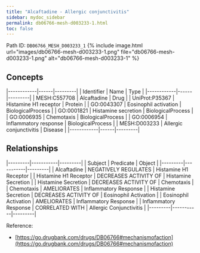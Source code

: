 ```yaml
---
title: "Alcaftadine - Allergic conjunctivitis"
sidebar: mydoc_sidebar
permalink: db06766-mesh-d003233-1.html
toc: false 
---
```



Path ID: `DB06766_MESH_D003233_1`
{% include image.html url="images/db06766-mesh-d003233-1.png" file="db06766-mesh-d003233-1.png" alt="db06766-mesh-d003233-1" %}

## Concepts

|------------|------|---------|
| Identifier | Name | Type    |
|------------|------|---------|
| MESH:C557708 | Alcaftadine | Drug |
| UniProt:P35367 | Histamine H1 receptor | Protein |
| GO:0043307 | Eosinophil activation | BiologicalProcess |
| GO:0001821 | Histamine secretion | BiologicalProcess |
| GO:0006935 | Chemotaxis | BiologicalProcess |
| GO:0006954 | Inflammatory response | BiologicalProcess |
| MESH:D003233 | Allergic conjunctivitis | Disease |
|------------|------|---------|

## Relationships

|---------|-----------|---------|
| Subject | Predicate | Object  |
|---------|-----------|---------|
| Alcaftadine | NEGATIVELY REGULATES | Histamine H1 Receptor |
| Histamine H1 Receptor | DECREASES ACTIVITY OF | Histamine Secretion |
| Histamine Secretion | DECREASES ACTIVITY OF | Chemotaxis |
| Chemotaxis | AMELIORATES | Inflammatory Response |
| Histamine Secretion | DECREASES ACTIVITY OF | Eosinophil Activation |
| Eosinophil Activation | AMELIORATES | Inflammatory Response |
| Inflammatory Response | CORRELATED WITH | Allergic Conjunctivitis |
|---------|-----------|---------|

Reference: 
  - [https://go.drugbank.com/drugs/DB06766#mechanismofaction](https://go.drugbank.com/drugs/DB06766#mechanismofaction)
